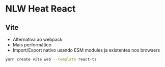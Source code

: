 # NLW Heat React

## Vite

- Alternativa ao webpack
- Mais performático
- Import/Export nativo usando ESM modules ja existentes nos browsers

```sh
yarn create vite web --template react-ts
```
